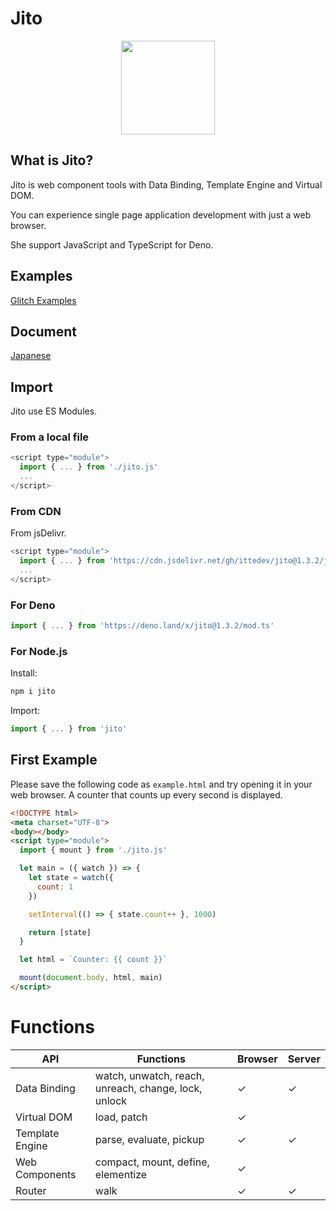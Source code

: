 # Jito

<p align="center"><img src="https://xs447853.xsrv.jp/jito.png" width="150" height="150"></p>

## What is Jito?

Jito is web component tools with Data Binding, Template Engine and Virtual DOM.

You can experience single page application development with just a web browser.

She support JavaScript and TypeScript for Deno.

## Examples

[Glitch Examples](https://glitch.com/@ittedev/jito-examples)

## Document

[Japanese](https://zenn.dev/itte/books/5ce6aac9166aed)

## Import

Jito use ES Modules.

### From a local file

```js
<script type="module">
  import { ... } from './jito.js'
  ...
</script>
```

### From CDN

From jsDelivr.

```js
<script type="module">
  import { ... } from 'https://cdn.jsdelivr.net/gh/ittedev/jito@1.3.2/jito.js'
  ...
</script>
```

### For Deno

```ts
import { ... } from 'https://deno.land/x/jito@1.3.2/mod.ts'
```

### For Node.js

Install:

```sh
npm i jito
```

Import:

```ts
import { ... } from 'jito'
```


## First Example

Please save the following code as `example.html` and try opening it in your web browser. A counter that counts up every second is displayed.

```html
<!DOCTYPE html>
<meta charset="UTF-8">
<body></body>
<script type="module">
  import { mount } from './jito.js'

  let main = ({ watch }) => {
    let state = watch({
      count: 1
    })

    setInterval(() => { state.count++ }, 1000)

    return [state]
  }

  let html = `Counter: {{ count }}`

  mount(document.body, html, main)
</script>
```

# Functions

| API | Functions | Browser | Server |
| --- | --- | --- | --- |
| Data Binding | watch, unwatch, reach, unreach, change, lock, unlock | ✓ | ✓ |
| Virtual DOM | load, patch | ✓ |  |
| Template Engine | parse, evaluate, pickup | ✓ | ✓ |
| Web Components | compact, mount, define, elementize | ✓ |  |
| Router | walk | ✓ | ✓ |
